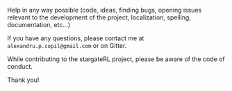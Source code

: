 Help in any way possible (code, ideas, finding bugs, opening issues relevant to the development of the project, localization,
spelling, documentation, etc...)

If you have any questions, please contact me at `alexandru.p.copil@gmail.com` or on Gitter.

While contributing to the stargateRL project, please be aware of the code of conduct.

Thank you!
